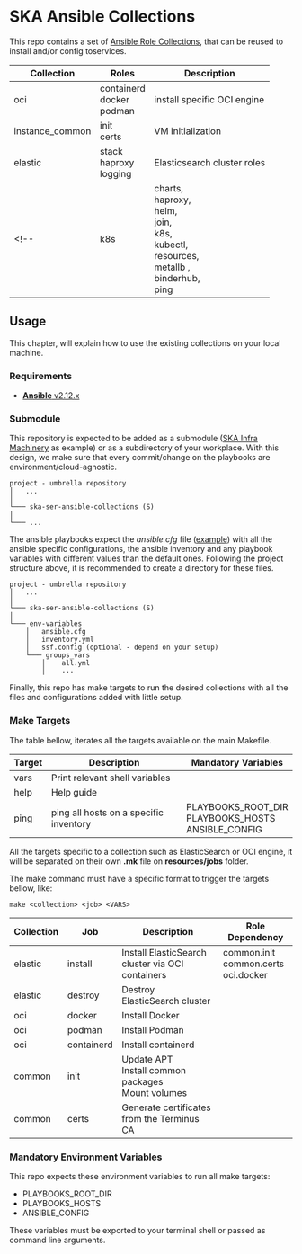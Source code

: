 # SKA Ansible Collections

This repo contains a set of [Ansible Role Collections](https://docs.ansible.com/ansible/latest/user_guide/collections_using.html), that can be reused to install and/or config toservices.


| Collection            | Roles                                 | Description                                               |
| --------------------- | --------------------------------------| ----------------------------------------------------------|
| oci                   | containerd <br> docker <br> podman    | install specific OCI engine                               |
| instance_common       | init <br> certs                       | VM initialization                                         |
| elastic               | stack <br> haproxy <br> logging       | Elasticsearch cluster roles                               |
<!-- | k8s           | charts, <br> haproxy, <br> helm, <br> join, <br> k8s, <br> kubectl, <br> resources, <br> metallb ,<br> binderhub, <br> ping | default SKA helm charts <br> haproxy Kubernetes LoadBalancer <br> helm client <br> join node to HA cluster <br> Kubernetes packages <br> Kubernetes client <br> Create Namespaces and Apply Limits and Quotas <br> Load balancer for kubernetes <br> Service to share Jupyter notebooks in the cloud <br> Ping service to test ingress | -->

## Usage

This chapter, will explain how to use the existing collections on your local machine.

### Requirements

* [**Ansible** v2.12.x](https://docs.ansible.com/ansible/latest/installation_guide/intro_installation.html)

### Submodule

This repository is expected to be added as a submodule ([SKA Infra Machinery](https://gitlab.com/ska-telescope/sdi/ska-ser-infra-machinery)
as example) or as a subdirectory of your workplace. With this design, we make sure that every commit/change on the
playbooks are environment/cloud-agnostic.


```
project - umbrella repository
│   ...  
│
└─── ska-ser-ansible-collections (S)
│   
└─── ...
```

The ansible playbooks expect the *ansible.cfg* file ([example](https://gitlab.com/ska-telescope/sdi/ska-ser-infra-machinery/-/blob/e2531bfb5a4bc8600e29b2c2c00b024fcadb0794/environments/stfc-techops/installation/ansible.cfg)) 
with all the ansible specific configurations, the ansible inventory and any playbook 
variables with different values than the default ones. 
Following the project structure above, it is recommended to create a directory for these files.

```
project - umbrella repository
│   ...  
│
└─── ska-ser-ansible-collections (S)
│   
└─── env-variables
    │   ansible.cfg
    │   inventory.yml
    │   ssf.config (optional - depend on your setup)
    └─── groups_vars
        │    all.yml
        │    ...
```

Finally, this repo has make targets to run the desired collections with all the files and configurations added with
little setup.
### Make Targets

The table bellow, iterates all the targets available on the main Makefile. 

| Target | Description                            | Mandatory Variables                                         |
|--------|----------------------------------------|-------------------------------------------------------------|
| vars   | Print relevant shell variables         |                                                             |
| help   | Help guide                             |                                                             |
| ping   | ping all hosts on a specific inventory | PLAYBOOKS_ROOT_DIR <br> PLAYBOOKS_HOSTS <br> ANSIBLE_CONFIG |

All the targets specific to a collection such as ElasticSearch or OCI engine, 
it will be separated on their own **.mk** file on **resources/jobs** folder.

The make command must have a specific format to trigger the targets bellow, like:

```
make <collection> <job> <VARS>
```

| Collection | Job        | Description                                                | Role Dependency                                |
|------------|------------|------------------------------------------------------------|----------------------------------------------- |
| elastic    | install    | Install ElasticSearch cluster via OCI containers           | common.init <br> common.certs <br> oci.docker  |
| elastic    | destroy    | Destroy ElasticSearch cluster                              |                                                |
| oci        | docker     | Install Docker                                             |                                                |
| oci        | podman     | Install Podman                                             |                                                |
| oci        | containerd | Install containerd                                         |                                                |
| common     | init       | Update APT <br> Install common packages <br> Mount volumes |                                                |
| common     | certs      | Generate certificates from the Terminus CA                 |                                                |

### Mandatory Environment Variables

This repo expects these environment variables to run all make targets:
* PLAYBOOKS_ROOT_DIR
* PLAYBOOKS_HOSTS
* ANSIBLE_CONFIG

These variables must be exported to your terminal shell or passed as 
command line arguments.
